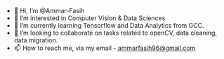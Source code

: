 - 👋 Hi, I’m @Ammar-Fasih
- 👀 I’m interested in Computer Vision & Data Sciences
- 🌱 I’m currently learning Tensorflow and Data Analytics from GCC.
- 💞️ I’m looking to collaborate on tasks related to openCV, data cleaning, data migration.
- 📫 How to reach me, via my email - ammarfasih96@gmail.com

<!---
Ammar-Fasih/Ammar-Fasih is a ✨ special ✨ repository because its `README.md` (this file) appears on your GitHub profile.
You can click the Preview link to take a look at your changes.
--->
